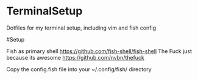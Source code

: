 # TerminalSetup
Dotfiles for my terminal setup, including vim and fish config


#Setup

Fish as primary shell https://github.com/fish-shell/fish-shell
The Fuck just because its awesome https://github.com/nvbn/thefuck

Copy the config.fish file into your ~/.config/fish/ directory
